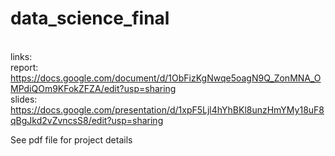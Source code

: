# data_science_final

<br> links:
<br> report: https://docs.google.com/document/d/1ObFizKgNwqe5oagN9Q_ZonMNA_OMPdiQOm9KFokZFZA/edit?usp=sharing
<br> slides: https://docs.google.com/presentation/d/1xpF5Ljl4hYhBKl8unzHmYMy18uF8qBgJkd2vZvncsS8/edit?usp=sharing

See pdf file for project details
